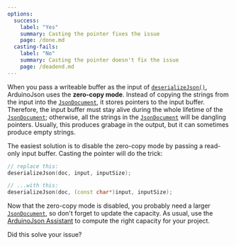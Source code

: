 ```yaml
---
options:
  success:
    label: "Yes"
    summary: Casting the pointer fixes the issue
    page: /done.md
  casting-fails:
    label: "No"
    summary: Casting the pointer doesn't fix the issue
    page: /deadend.md
---
```


When you pass a writeable buffer as the input of [`deserializeJson()`](/v7/api/json/deserializejson/), ArduinoJson uses the **zero-copy mode**. Instead of copying the strings from the input into the [`JsonDocument`](/v7/api/jsondocument/), it stores pointers to the input buffer.
Therefore, the input buffer must stay alive during the whole lifetime of the [`JsonDocument`](/v7/api/jsondocument/); otherwise, all the strings in the [`JsonDocument`](/v7/api/jsondocument/) will be dangling pointers.
Usually, this produces grabage in the output, but it can sometimes produce empty strings.

The easiest solution is to disable the zero-copy mode by passing a read-only input buffer. Casting the pointer will do the trick:

```c++
// replace this:
deserializeJson(doc, input, inputSize);

// ...with this:
deserializeJson(doc, (const char*)input, inputSize);
```

Now that the zero-copy mode is disabled, you probably need a larger [`JsonDocument`](/v7/api/jsondocument/), so don't forget to update the capacity. As usual, use the [ArduinoJson Assistant](/v7/assistant/) to compute the right capacity for your project.

Did this solve your issue?

